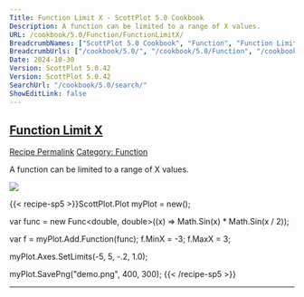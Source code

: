 ```yaml
---
Title: Function Limit X - ScottPlot 5.0 Cookbook
Description: A function can be limited to a range of X values.
URL: /cookbook/5.0/Function/FunctionLimitX/
BreadcrumbNames: ["ScottPlot 5.0 Cookbook", "Function", "Function Limit X"]
BreadcrumbUrls: ["/cookbook/5.0/", "/cookbook/5.0/Function", "/cookbook/5.0/Function/FunctionLimitX"]
Date: 2024-10-30
Version: ScottPlot 5.0.42
Version: ScottPlot 5.0.42
SearchUrl: "/cookbook/5.0/search/"
ShowEditLink: false
---
```



<h2 style='border-bottom: 0;'><a href='/cookbook/5.0/Function/FunctionLimitX'>Function Limit X</a></h2>

<div class="d-flex mb-2">
<a class="btn btn-sm btn-primary me-1" href="/cookbook/5.0/Function/FunctionLimitX">Recipe Permalink</a>
<a class="btn btn-sm btn-success me-1" href="/cookbook/5.0/Function">Category: Function</a>
</div>

A function can be limited to a range of X values.

[![](/cookbook/5.0/images/FunctionLimitX.png?241029205813)](/cookbook/5.0/images/FunctionLimitX.png?241029205813)

{{< recipe-sp5 >}}ScottPlot.Plot myPlot = new();

var func = new Func<double, double>((x) => Math.Sin(x) * Math.Sin(x / 2));

var f = myPlot.Add.Function(func);
f.MinX = -3;
f.MaxX = 3;

myPlot.Axes.SetLimits(-5, 5, -.2, 1.0);

myPlot.SavePng("demo.png", 400, 300);
{{< /recipe-sp5 >}}

<hr class='my-5 invisible'>


